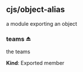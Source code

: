 <a name="module_cjs/object-alias"></a>
## cjs/object-alias
a module exporting an object


<a name="exp_module_cjs/object-alias--teams"></a>
### teams ⏏
the teams

**Kind**: Exported member


